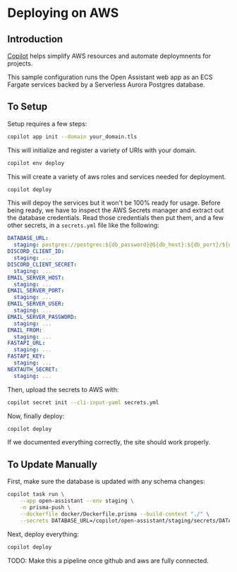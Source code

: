# Deploying on AWS

## Introduction

[Copilot](https://aws.github.io/copilot-cli/) helps simplify AWS resources and
automate deploymnents for projects.

This sample configuration runs the Open Assistant web app as an ECS Fargate
services backed by a Serverless Aurora Postgres database.

## To Setup

Setup requires a few steps:

```sh
copilot app init --domain your_domain.tls
```

This will initialize and register a variety of URls with your domain.

```sh
copilot env deploy
```

This will create a variety of aws roles and services needed for deployment.

```sh
copilot deploy
```

This will depoy the services but it won't be 100% ready for usage. Before
being ready, we have to inspect the AWS Secrets manager and extract out the
database credentials. Read those credentials then put them, and a few other
secrets, in a `secrets.yml` file like the following:

```yaml
DATABASE_URL:
  staging: postgres://postgres:${db_password}@${db_host}:${db_port}/${db_name}
DISCORD_CLIENT_ID:
  staging: ...
DISCORD_CLIENT_SECRET:
  staging: ...
EMAIL_SERVER_HOST:
  staging: ...
EMAIL_SERVER_PORT:
  staging: ...
EMAIL_SERVER_USER:
  staging: ...
EMAIL_SERVER_PASSWORD:
  staging: ...
EMAIL_FROM:
  staging: ...
FASTAPI_URL:
  staging: ...
FASTAPI_KEY:
  staging: ...
NEXTAUTH_SECRET:
  staging: ...
```

Then, upload the secrets to AWS with:

```sh
copilot secret init --cli-input-yaml secrets.yml
```

Now, finally deploy:

```sh
copilot deploy
```

If we documented everything correctly, the site should work properly.

## To Update Manually

First, make sure the database is updated with any schema changes:

```sh
copilot task run \
    --app open-assistant --env staging \
    -n prisma-push \
    --dockerfile docker/Dockerfile.prisma --build-context "./" \
    --secrets DATABASE_URL=/copilot/open-assistant/staging/secrets/DATABASE_URL
```

Next, deploy everything:

```sh
copilot deploy
```

TODO: Make this a pipeline once github and aws are fully connected.
